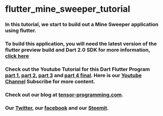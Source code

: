 # flutter_mine_sweeper_tutorial

### In this tutorial, we start to build out a Mine Sweeper application using flutter. 

### To build this application, you will need the latest version of the flutter preview build and Dart 2.0 SDK for more information, [click here](https://github.com/flutter/flutter/wiki/Trying-the-preview-of-Dart-2-in-Flutter)
### Check out the Youtube Tutorial for this Dart Flutter Program [part 1](https://youtu.be/I4onjC9Mbc4), [part 2](https://youtu.be/9K2bH2utBqw), [part 3](https://youtu.be/So18K2XZpmQ) and [part 4 final](https://youtu.be/y1nvF1w6KLc). Here is our [Youtube Channel](https://www.youtube.com/channel/UCYqCZOwHbnPwyjawKfE21wg) Subscribe for more content.

### Check out our blog at [tensor-programming.com](http://tensor-programming.com/).

### Our [Twitter](https://twitter.com/TensorProgram), our [facebook](https://www.facebook.com/Tensor-Programming-1197847143611799/) and our [Steemit](https://steemit.com/@tensor).

